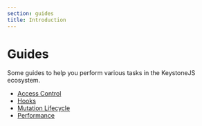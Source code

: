```yaml
---
section: guides
title: Introduction
---
```


# Guides

Some guides to help you perform various tasks in the KeystoneJS ecosystem.

- [Access Control](../access-control.md)
- [Hooks](./hooks.md)
- [Mutation Lifecycle](./mutation-lifecycle.md)
- [Performance](./performance.md)
